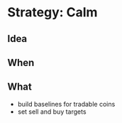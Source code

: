 # Strategy: Calm

## Idea

## When

## What

- build baselines for tradable coins
- set sell and buy targets
